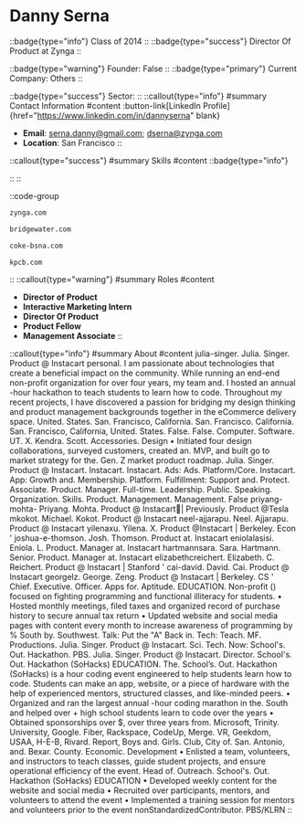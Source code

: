 # Danny Serna
::badge{type="info"}
Class of 2014
::
::badge{type="success"}
Director Of Product at Zynga
::

::badge{type="warning"}
Founder: False
::
::badge{type="primary"}
Current Company: Others
::

::badge{type="success"}
Sector: 
::
::callout{type="info"}
#summary
Contact Information
#content
:button-link[LinkedIn Profile]{href="https://www.linkedin.com/in/dannyserna" blank}
- **Email**: serna.danny@gmail.com; dserna@zynga.com
- **Location**: San Francisco
::

::callout{type="success"}
#summary
Skills
#content
::badge{type="info"}

::
::

::code-group
```bash [Zynga]
zynga.com
```
```bash [Bridgewater Associates]
bridgewater.com
```
```bash [The Coca-Cola Company]
coke-bsna.com
```
```bash [Kleiner Perkins Caufield & Byers]
kpcb.com
```
::
::callout{type="warning"}
#summary
Roles
#content
- **Director of Product**
- **Interactive Marketing Intern**
- **Director Of Product**
- **Product Fellow**
- **Management Associate**
::

::callout{type="info"}
#summary
About
#content
julia-singer. Julia. Singer. Product @ Instacart personal. I am passionate about technologies that create a beneficial impact on the community. While running an end-end non-profit organization for over four years, my team and. I hosted an annual -hour hackathon to teach students to learn how to code. Throughout my recent projects, I have discovered a passion for bridging my design thinking and product management backgrounds together in the eCommerce delivery space. United. States. San. Francisco, California. San. Francisco. California. San. Francisco, California, United. States. False. False. Computer. Software. UT. X. Kendra. Scott. Accessories. Design • Initiated four design collaborations, surveyed customers, created an. MVP, and built go to market strategy for the. Gen. Z market product roadmap. Julia. Singer. Product @ Instacart. Instacart. Instacart. Ads: Ads. Platform/Core. Instacart. App: Growth and. Membership. Platform. Fulfillment: Support and. Protect. Associate. Product. Manager. Full-time. Leadership. Public. Speaking. Organization. Skills. Product. Management. Management. False priyang-mohta- Priyang. Mohta. Product @ Instacart🥕| Previously. Product @Tesla mkokot. Michael. Kokot. Product @ Instacart neel-ajjarapu. Neel. Ajjarapu. Product @ Instacart yilenaxu. Yilena. X. Product @Instacart | Berkeley. Econ ' joshua-e-thomson. Josh. Thomson. Product at. Instacart eniolalasisi. Eniola. L. Product. Manager at. Instacart hartmannsara. Sara. Hartmann. Senior. Product. Manager at. Instacart elizabethcreichert. Elizabeth. C. Reichert. Product @ Instacart | Stanford ' cai-david. David. Cai. Product @ Instacart georgelz. George. Zeng. Product @ Instacart | Berkeley. CS ' Chief. Executive. Officer. Apps for. Aptitude. EDUCATION. Non-profit () focused on fighting programming and functional illiteracy for students. • Hosted monthly meetings, filed taxes and organized record of purchase history to secure annual tax return • Updated website and social media pages with content every month to increase awareness of programming by % South by. Southwest. Talk: Put the "A" Back in. Tech: Teach. MF. Productions. Julia. Singer. Product @ Instacart. Sci. Tech. Now: School's. Out. Hackathon. PBS. Julia. Singer. Product @ Instacart. Director. School's. Out. Hackathon (SoHacks) EDUCATION. The. School’s. Out. Hackathon (SoHacks) is a hour coding event engineered to help students learn how to code. Students can make an app, website, or a piece of hardware with the help of experienced mentors, structured classes, and like-minded peers. • Organized and ran the largest annual -hour coding marathon in the. South and helped over + high school students learn to code over the years • Obtained sponsorships over $, over three years from. Microsoft, Trinity. University, Google. Fiber, Rackspace, CodeUp, Merge. VR, Geekdom, USAA, H-E-B, Rivard. Report, Boys and. Girls. Club, City of. San. Antonio, and. Bexar. County. Economic. Development • Enlisted a team, volunteers, and instructors to teach classes, guide student projects, and ensure operational efficiency of the event. Head of. Outreach. School's. Out. Hackathon (SoHacks) EDUCATION • Developed weekly content for the website and social media • Recruited over participants, mentors, and volunteers to attend the event • Implemented a training session for mentors and volunteers prior to the event nonStandardizedContributor. PBS/KLRN
::
